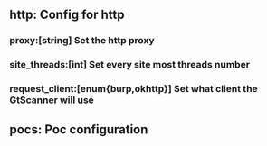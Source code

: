 ## http: Config for http
### proxy:[string] Set the http proxy
### site_threads:[int] Set every site most threads number
### request_client:[enum{burp,okhttp}] Set what client the GtScanner will use
## pocs: Poc configuration
